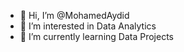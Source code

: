 - 👋 Hi, I’m @MohamedAydid
- 👀 I’m interested in Data Analytics
- 🌱 I’m currently learning Data Projects


<!---
MohamedAydid/MohamedAydid is a ✨ special ✨ repository because its `README.md` (this file) appears on your GitHub profile.
You can click the Preview link to take a look at your changes.
--->
